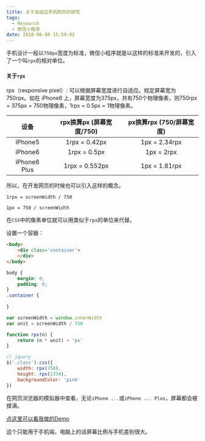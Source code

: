 ```yaml
---
title: 关于自适应手机网页的研究
tags:
  - Research
  - 微信小程序
date: 2018-06-08 15:59:02
---
```



手机设计一般以`750px`宽度为标准，微信小程序就是以这样的标准来开发的，引入了一个叫`rpx`的相对单位。

#### 关于`rpx`

rpx（responsive pixel）: 可以根据屏幕宽度进行自适应。规定屏幕宽为750rpx。如在 iPhone6 上，屏幕宽度为375px，共有750个物理像素，则750rpx = 375px = 750物理像素，1rpx = 0.5px = 1物理像素。

| 设备        | rpx换算px (屏幕宽度/750)    |  px换算rpx (750/屏幕宽度)  |
| :-:   | :-:   | :-: |
| iPhone5 | 1rpx = 0.42px | 1px = 2.34rpx |
| iPhone6 | 1rpx = 0.5px | 1px = 2rpx |
| iPhone6 Plus | 1rpx = 0.552px | 1px = 1.81rpx |

所以，在开发网页的时候也可以引入这样的概念。

`1rpx = screenWidth / 750`

`1px = 750 / screenWidth`

在`CSS`中的像素单位就可以用类似于`rpx`的单位来代替。

设置一个容器：

```html
<body>
    <div class='container'>
    </div>
</body>
```

```css
body {
    margin: 0;
    padding: 0;
}
.container {
    
}
```

```js
var screenWidth = window.innerWidth
var unit = screenWidth / 750

function rpx(n) {
    return (n * unit) + 'px'
}

// jquery
$('.class').css({
    width: rpx(750),
    height: rpx(1334),
    backgroundColor: 'pink'
})
```

在网页浏览器的模拟器中查看，无论`iPhone ...`或`iPhone ... Plus`，屏幕都会被撑满。

[点这里可以看我做的Demo](./demo)

这个只能用于手机端，电脑上的话屏幕比例与手机差别很大。